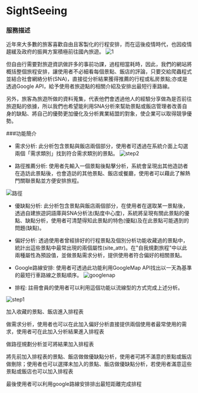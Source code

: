 # SightSeeing

### 服務描述
近年來大多數的旅客喜歡自由且客製化的行程安排，而在這後疫情時代，也因疫情趨緩及政府的振興方案積極前往國內旅遊。 
![1](https://user-images.githubusercontent.com/48153269/192665786-708d26d3-00da-4649-865e-9c0e86c7bacf.png)

但自由行需要對旅遊資訊做許多的事前功課，過程相當耗時，因此，我們的網站將概括整個旅程安排，讓使用者不必細看每個景點、飯店的評論，只要交給爬蟲程式並結合社會網絡分析(SNA)，直接從分析結果獲得推薦的行程或私房景點;亦或是透過Google API，給予使用者旅遊點的相關介紹及安排出最短行車路線。 

另外，旅客為旅遊所做的資料蒐集，代表他們會透過他人的經驗分享做為是否前往旅遊點的依據，所以我們也希望能利用SNA分析來幫助景點或飯店管理者改善自身的缺點、將自己的優勢更加優化及分析異業結盟的對象，使企業可以取得競爭優勢。 

###功能簡介
* 需求分析: 此分析包含景點與飯店兩個部分，使用者可透過在系統介面上勾選兩個「需求類別」找到符合需求類別的景點。 
![step2](https://user-images.githubusercontent.com/48153269/192665673-d0e40df3-168c-41ce-91e9-a0a95b90a10a.png)


* 路徑推薦分析: 使用者先輸入一個景點後點擊分析，系統會呈現出其他造訪者在造訪此景點後，也會造訪的其他景點、飯店或餐廳，使用者可以藉此了解熱門關聯景點並方便安排旅程。 

![路徑](https://user-images.githubusercontent.com/48153269/192665691-b37602a6-8fe9-49a5-8ebf-397a46dca03e.png)

* 優缺點分析: 此分析包含景點與飯店兩個部分，在使用者在選取某一景點後，透過自建旅遊詞語庫與SNA分析法(點度中心度)，系統將呈現有關此景點的優點、缺點分析，使用者可清楚得知此景點的特色(優點)及在此景點可能遇到的問題(缺點)。 


* 偏好分析: 透過使用者曾經排好的行程景點及個別分析功能收藏過的景點中，統計出這些景點中最常出現的兩個屬性(site_attr)。在"自我規劃旅程"中以此兩種屬性為預設值，並做景點需求分析，提供使用者符合偏好的相關景點。 

* Google路線安排: 使用者可透過此功能利用GoogleMap API找出以一天為基準的最短行車路線之景點順序。 
![googlenap](https://user-images.githubusercontent.com/48153269/192665749-f9547c32-3cf1-45c4-bf4a-f76407a3f556.png)


* 排程: 註冊會員的使用者可以利用這個功能以流線型的方式完成上述分析。 

![step1](https://user-images.githubusercontent.com/48153269/192665763-3154446e-6768-466c-9083-dc756bcea426.png)

加入收藏的景點、飯店進入排程表 

做需求分析，使用者也可以在此加入偏好分析直接提供兩個使用者最常使用的需求，使用者可在此加入分析結果進入排程表 

做路徑規劃分析並可將結果加入排程表 

將先前加入排程表的景點、飯店做做優缺點分析，使用者可將不滿意的景點或飯店做刪除；使用者也可以選擇未加入的景點、飯店做優缺點分析，若使用者滿意這些景點或飯店也可以加入排程表 

最後使用者可以利用google路線安排排出最短距離完成排程 

  
